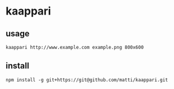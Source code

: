 # kaappari

## usage

	kaappari http://www.example.com example.png 800x600

## install

	npm install -g git+https://git@github.com/matti/kaappari.git
